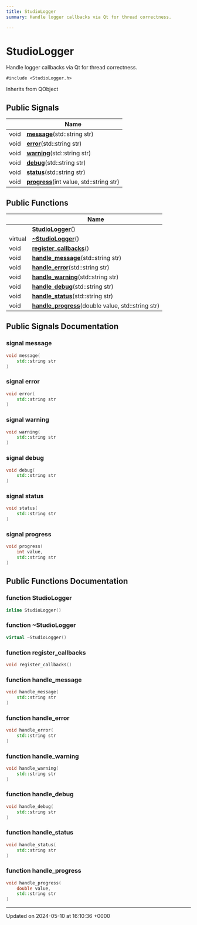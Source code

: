 ```yaml
---
title: StudioLogger
summary: Handle logger callbacks via Qt for thread correctness. 

---
```


# StudioLogger



Handle logger callbacks via Qt for thread correctness. 


`#include <StudioLogger.h>`

Inherits from QObject

## Public Signals

|                | Name           |
| -------------- | -------------- |
| void | **[message](../Classes/classStudioLogger.md#signal-message)**(std::string str) |
| void | **[error](../Classes/classStudioLogger.md#signal-error)**(std::string str) |
| void | **[warning](../Classes/classStudioLogger.md#signal-warning)**(std::string str) |
| void | **[debug](../Classes/classStudioLogger.md#signal-debug)**(std::string str) |
| void | **[status](../Classes/classStudioLogger.md#signal-status)**(std::string str) |
| void | **[progress](../Classes/classStudioLogger.md#signal-progress)**(int value, std::string str) |

## Public Functions

|                | Name           |
| -------------- | -------------- |
| | **[StudioLogger](../Classes/classStudioLogger.md#function-studiologger)**() |
| virtual | **[~StudioLogger](../Classes/classStudioLogger.md#function-~studiologger)**() |
| void | **[register_callbacks](../Classes/classStudioLogger.md#function-register-callbacks)**() |
| void | **[handle_message](../Classes/classStudioLogger.md#function-handle-message)**(std::string str) |
| void | **[handle_error](../Classes/classStudioLogger.md#function-handle-error)**(std::string str) |
| void | **[handle_warning](../Classes/classStudioLogger.md#function-handle-warning)**(std::string str) |
| void | **[handle_debug](../Classes/classStudioLogger.md#function-handle-debug)**(std::string str) |
| void | **[handle_status](../Classes/classStudioLogger.md#function-handle-status)**(std::string str) |
| void | **[handle_progress](../Classes/classStudioLogger.md#function-handle-progress)**(double value, std::string str) |

## Public Signals Documentation

### signal message

```cpp
void message(
    std::string str
)
```


### signal error

```cpp
void error(
    std::string str
)
```


### signal warning

```cpp
void warning(
    std::string str
)
```


### signal debug

```cpp
void debug(
    std::string str
)
```


### signal status

```cpp
void status(
    std::string str
)
```


### signal progress

```cpp
void progress(
    int value,
    std::string str
)
```


## Public Functions Documentation

### function StudioLogger

```cpp
inline StudioLogger()
```


### function ~StudioLogger

```cpp
virtual ~StudioLogger()
```


### function register_callbacks

```cpp
void register_callbacks()
```


### function handle_message

```cpp
void handle_message(
    std::string str
)
```


### function handle_error

```cpp
void handle_error(
    std::string str
)
```


### function handle_warning

```cpp
void handle_warning(
    std::string str
)
```


### function handle_debug

```cpp
void handle_debug(
    std::string str
)
```


### function handle_status

```cpp
void handle_status(
    std::string str
)
```


### function handle_progress

```cpp
void handle_progress(
    double value,
    std::string str
)
```


-------------------------------

Updated on 2024-05-10 at 16:10:36 +0000